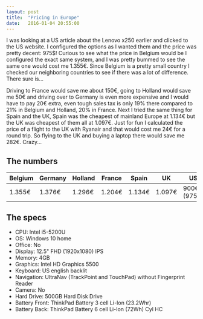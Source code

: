 ```yaml
---
layout: post
title:  "Pricing in Europe"
date:   2016-01-04 20:55:00
---
```


I was looking at a US article about the Lenovo x250 earlier and clicked to the US website. I configured the options as I wanted them and the price was pretty decent: 975$! Curious to see what the price in Belgium would be I configured the exact same system, and I was pretty bummed to see the same one would cost me 1.355€. Since Belgium is a pretty small country I checked our neighboring countries to see if there was a lot of difference. There sure is...

Driving to France would save me about 150€, going to Holland would save me 50€ and driving over to Germany is even more expensive and I would have to pay 20€ extra, even tough sales tax is only 19% there compared to 21% in Belgium and Holland, 20% in France. Next I tried the same thing for Spain and the UK, Spain was the cheapest of mainland Europe at 1.134€ but the UK was cheapest of them all at 1.097€. Just for fun I calculated the price of a flight to the UK with Ryanair and that would cost me 24€ for a round trip. So flying to the UK and buying a laptop there would save me 282€. Crazy...

The numbers
---

| Belgium  | Germany  | Holland  | France  | Spain  | UK     | US          |
| -------- | -------- | -------- | ------- | ------ | ------ | ----------- |
| 1.355€   | 1.376€   | 1.296€   | 1.204€  | 1.134€ | 1.097€ | 900€ (975$) |



The specs
---
* CPU: Intel i5-5200U
* OS: Windows 10 home
* Office: No
* Display: 12.5" FHD (1920x1080) IPS
* Memory: 4GB
* Graphics: Intel HD Graphics 5500
* Keyboard: US english backlit
* Navigation: UltraNav (TrackPoint and TouchPad) without Fingerprint Reader
* Camera: No
* Hard Drive: 500GB Hard Disk Drive
* Battery Front: ThinkPad Battery 3 cell Li-Ion (23.2Whr)
* Battery Back: ThinkPad Battery 6 cell Li-Ion (72Wh) Cyl HC
